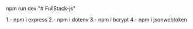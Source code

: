npm run dev
"# FullStack-js" 

1.- npm i express
2.- npm i dotenv
3.- npm i bcrypt
4.- npm i jsonwebtoken